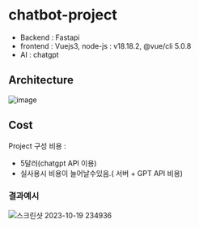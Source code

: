 # chatbot-project


- Backend : Fastapi
- frontend : Vuejs3, node-js : v18.18.2, @vue/cli 5.0.8
- AI : chatgpt



## Architecture 


![image](https://github.com/wjs2063/chatbot-project/assets/76778082/e6417467-ba3a-4167-8342-fc9087d42406)


## Cost

Project 구성 비용 :  
- 5달러(chatgpt API 이용)
- 실사용시 비용이 늘어날수있음.( 서버 + GPT API 비용)


 
### 결과예시


![스크린샷 2023-10-19 234936](https://github.com/wjs2063/chatbot-project/assets/76778082/8b39e331-ca95-4155-87d7-36568354f3f9)
